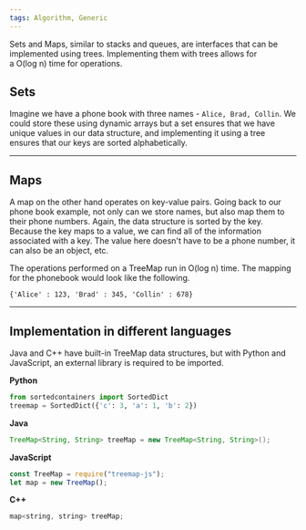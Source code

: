 ```yaml
---
tags: Algorithm, Generic
---
```


Sets and Maps, similar to stacks and queues, are interfaces that can be implemented using trees. Implementing them with trees allows for a O(log n) time for operations.


## Sets

Imagine we have a phone book with three names - `Alice, Brad, Collin`. We could store these using dynamic arrays but a set ensures that we have unique values in our data structure, and implementing it using a tree ensures that our keys are sorted alphabetically.

---

## Maps

A map on the other hand operates on key-value pairs. Going back to our phone book example, not only can we store names, but also map them to their phone numbers. Again, the data structure is sorted by the key. Because the key maps to a value, we can find all of the information associated with a key. The value here doesn't have to be a phone number, it can also be an object, etc.

The operations performed on a TreeMap run in O(log n) time. The mapping for the phonebook would look like the following.

```markup
{'Alice' : 123, 'Brad' : 345, 'Collin' : 678}
```

---

## Implementation in different languages

Java and C++ have built-in TreeMap data structures, but with Python and JavaScript, an external library is required to be imported.

**Python**

```python
from sortedcontainers import SortedDict
treemap = SortedDict({'c': 3, 'a': 1, 'b': 2})
```

**Java**

```java
TreeMap<String, String> treeMap = new TreeMap<String, String>();
```

**JavaScript**

```javascript
const TreeMap = require("treemap-js");
let map = new TreeMap();
```

**C++**

```cpp
map<string, string> treeMap;
```
